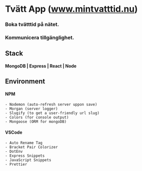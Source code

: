 # Tvätt App (www.mintvatttid.nu)
### Boka tvätttid på nätet.
### Kommunicera tillgänglighet.

## Stack
#### MongoDB | Express | React | Node

## Environment
#### NPM
    - Nodemon (auto-refresh server uppon save)
    - Morgan (server logger)
    - Slugify (to get a user-friendly url slug)
    - Colors (for console output)
    - Mongoose (ORM for mongoDB)
#### VSCode
    - Auto Rename Tag
    - Bracket Pair Colorizer
    - DotEnv
    - Express Snippets
    - JavaScript Snippets
    - Prettier


